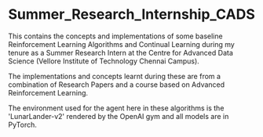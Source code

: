 # Summer_Research_Internship_CADS
This contains the concepts and implementations of some baseline Reinforcement Learning Algorithms and Continual Learning during my tenure as a Summer Research Intern at the Centre for Advanced Data Science (Vellore Institute of Technology Chennai Campus). 

The implementations and concepts learnt during these are from a combination of Research Papers and a course based on Advanced Reinforcement Learning.

The environment used for the agent here in these algorithms is the 'LunarLander-v2' rendered by the OpenAI gym and all models are in PyTorch.

